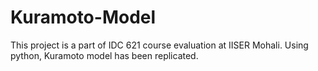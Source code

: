 # Kuramoto-Model
This project is a part of IDC 621 course evaluation at IISER Mohali. Using python, Kuramoto model has been replicated.
